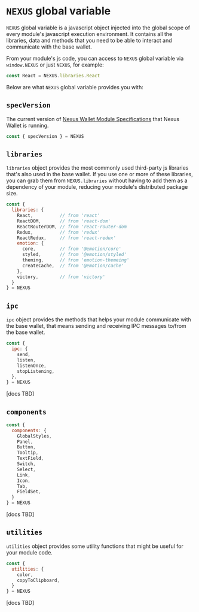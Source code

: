 # `NEXUS` global variable

`NEXUS` global variable is a javascript object injected into the global scope of every module's javascript execution environment. It contains all the libraries, data and methods that you need to be able to interact and communicate with the base wallet.

From your module's js code, you can access to `NEXUS` global variable via `window.NEXUS` or just `NEXUS`, for example:

```js
const React = NEXUS.libraries.React
```

Below are what `NEXUS` global variable provides you with:

## `specVersion`

The current version of [Nexus Wallet Module Specifications](../module-specifications.md) that Nexus Wallet is running.

```js
const { specVersion } = NEXUS
```

## `libraries`

`libraries` object provides the most commonly used third-party js libraries that's also used in the base wallet. If you use one or more of these libraries, you can grab them from `NEXUS.libraries` without having to add them as a dependency of your module, reducing your module's distributed package size.

```js
const {
  libraries: {
    React,          // from 'react'
    ReactDOM,       // from 'react-dom'
    ReactRouterDOM, // from 'react-router-dom
    Redux,          // from 'redux'
    ReactRedux,     // from 'react-redux'
    emotion: {
      core,         // from '@emotion/core'
      styled,       // from '@emotion/styled'
      theming,      // from 'emotion-themeing'
      createCache,  // from '@emotion/cache'
    },
    victory,        // from 'victory'
  }
} = NEXUS
```

## `ipc`

`ipc` object provides the methods that helps your module communicate with the base wallet, that means sending and receiving IPC messages to/from the base wallet.

```js
const {
  ipc: {
    send,
    listen,
    listenOnce,
    stopListening,
  },
} = NEXUS
```

[docs TBD]

## `components`

```js
const {
  components: {
    GlobalStyles,
    Panel,
    Button,
    Tooltip,
    TextField,
    Switch,
    Select,
    Link,
    Icon,
    Tab,
    FieldSet,
  }
} = NEXUS
```

[docs TBD]


## `utilities`

`utilities` object provides some utility functions that might be useful for your module code.

```js
const {
  utilities: {
    color,
    copyToClipboard,
  }
} = NEXUS
```

[docs TBD]